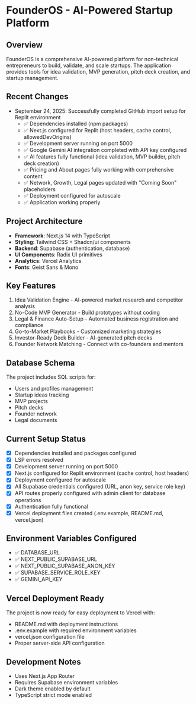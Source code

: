 # FounderOS - AI-Powered Startup Platform

## Overview
FounderOS is a comprehensive AI-powered platform for non-technical entrepreneurs to build, validate, and scale startups. The application provides tools for idea validation, MVP generation, pitch deck creation, and startup management.

## Recent Changes
- September 24, 2025: Successfully completed GitHub import setup for Replit environment
  - ✅ Dependencies installed (npm packages)
  - ✅ Next.js configured for Replit (host headers, cache control, allowedDevOrigins)
  - ✅ Development server running on port 5000
  - ✅ Google Gemini AI integration completed with API key configured
  - ✅ AI features fully functional (idea validation, MVP builder, pitch deck creation)
  - ✅ Pricing and About pages fully working with comprehensive content
  - ✅ Network, Growth, Legal pages updated with "Coming Soon" placeholders
  - ✅ Deployment configured for autoscale
  - ✅ Application working properly

## Project Architecture
- **Framework**: Next.js 14 with TypeScript
- **Styling**: Tailwind CSS + Shadcn/ui components
- **Backend**: Supabase (authentication, database)
- **UI Components**: Radix UI primitives
- **Analytics**: Vercel Analytics
- **Fonts**: Geist Sans & Mono

## Key Features
1. Idea Validation Engine - AI-powered market research and competitor analysis
2. No-Code MVP Generator - Build prototypes without coding
3. Legal & Finance Auto-Setup - Automated business registration and compliance
4. Go-to-Market Playbooks - Customized marketing strategies
5. Investor-Ready Deck Builder - AI-generated pitch decks
6. Founder Network Matching - Connect with co-founders and mentors

## Database Schema
The project includes SQL scripts for:
- Users and profiles management
- Startup ideas tracking
- MVP projects
- Pitch decks
- Founder network
- Legal documents

## Current Setup Status
- [x] Dependencies installed and packages configured
- [x] LSP errors resolved 
- [x] Development server running on port 5000
- [x] Next.js configured for Replit environment (cache control, host headers)
- [x] Deployment configured for autoscale
- [x] All Supabase credentials configured (URL, anon key, service role key)
- [x] API routes properly configured with admin client for database operations
- [x] Authentication fully functional
- [x] Vercel deployment files created (.env.example, README.md, vercel.json)

## Environment Variables Configured
- ✅ DATABASE_URL
- ✅ NEXT_PUBLIC_SUPABASE_URL  
- ✅ NEXT_PUBLIC_SUPABASE_ANON_KEY
- ✅ SUPABASE_SERVICE_ROLE_KEY
- ✅ GEMINI_API_KEY

## Vercel Deployment Ready
The project is now ready for easy deployment to Vercel with:
- README.md with deployment instructions
- .env.example with required environment variables
- vercel.json configuration file
- Proper server-side API configuration

## Development Notes
- Uses Next.js App Router
- Requires Supabase environment variables
- Dark theme enabled by default
- TypeScript strict mode enabled